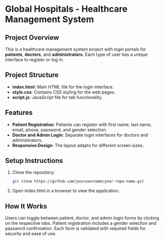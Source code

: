# Global Hospitals - Healthcare Management System
## Project Overview
This is a healthcare management system project with login portals for **patients**, **doctors**, and **administrators**. Each type of user has a unique interface to register or log in.

## Project Structure
- **index.html**: Main HTML file for the login interface.
- **style.css**: Contains CSS styling for the web pages.
- **script.js**: JavaScript file for tab functionality.
  
## Features
- **Patient Registration**: Patients can register with first name, last name, email, phone, password, and gender selection.
- **Doctor and Admin Login**: Separate login interfaces for doctors and administrators.
- **Responsive Design**: The layout adapts for different screen sizes.

## Setup Instructions
1. Clone the repository:
   ```bash
   git clone https://github.com/yourusername/your-repo-name.git
2. Open index.html in a browser to view the application.

## How It Works
Users can toggle between patient, doctor, and admin login forms by clicking on the respective tabs.
Patient registration includes a gender selection and password confirmation.
Each form is validated with required fields for security and ease of use.

